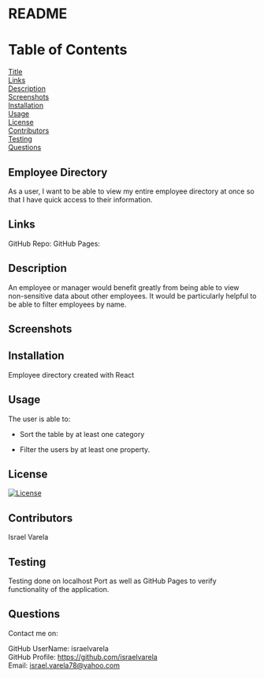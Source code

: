 # README

# Table of Contents
    
[Title](#Title)  
[Links](#Links)  
[Description](#Description)  
[Screenshots](#Screenshots)  
[Installation](#Installation)  
[Usage](#Usage)  
[License](#License)  
[Contributors](#Contributors)  
[Testing](#Testing)  
[Questions](#Questions)  

## Employee Directory
As a user, I want to be able to view my entire employee directory at once so that I have quick access to their information.

## Links
GitHub Repo: 
GitHub Pages:  

## Description 
An employee or manager would benefit greatly from being able to view non-sensitive data about other employees. It would be particularly helpful to be able to filter employees by name.

## Screenshots


## Installation
Employee directory created with React
  
## Usage
The user is able to:

  * Sort the table by at least one category

  * Filter the users by at least one property.

## License

  [![License](https://img.shields.io/badge/License-Apache%202.0-blue.svg)](https://opensource.org/licenses/Apache-2.0)

## Contributors

  Israel Varela

## Testing
Testing done on localhost Port as well as GitHub Pages to verify functionality of the application.

## Questions

  Contact me on: 

  GitHub UserName: israelvarela  
  GitHub Profile: https://github.com/israelvarela  
  Email: israel.varela78@yahoo.com  
